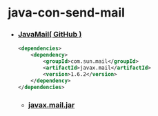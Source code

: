 # java-con-send-mail

- ### [JavaMail( GitHub )](https://javaee.github.io/javamail/)
  ```xml
  <dependencies>
      <dependency>
          <groupId>com.sun.mail</groupId>
          <artifactId>javax.mail</artifactId>
          <version>1.6.2</version>
      </dependency>
  </dependencies>
  ``` 
  - ### [javax.mail.jar](https://github.com/javaee/javamail/releases/download/JAVAMAIL-1_6_2/javax.mail.jar)
